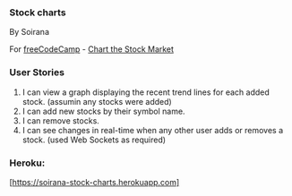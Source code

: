 ### Stock charts 
By Soirana

For [freeCodeCamp](http://freecodecamp.com) - [Chart the Stock Market](https://www.freecodecamp.com/challenges/chart-the-stock-market)

### **User Stories**

1. I can view a graph displaying the recent trend lines for each added stock. (assumin any stocks were added)
2. I can add new stocks by their symbol name.
3. I can remove stocks.
4. I can see changes in real-time when any other user adds or removes a stock. (used Web Sockets as required)


### Heroku:
[https://soirana-stock-charts.herokuapp.com]


